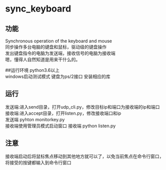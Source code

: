 # sync_keyboard
## 功能
Synchronous operation of the keyboard and mouse  
同步操作多台电脑的键盘和鼠标，驱动级的键盘操作  
发出键盘指令的电脑为发送端，接收信号的电脑为接收端  
嗯，懂得人自然知道是用来干什么的。

##运行环境
python3.6以上  
windows启动测试模式
键盘为ps/2接口
安装相应的库

## 运行  
发送端:进入send目录，打开udp_cli.py，修改目标ip和端口为接收端的ip和端口  
接收端:进入accept目录，打开listen.py，修改接收端口和ip  
发送端 pyhton monitorkey.py  
接收端使用管理员模式启动窗口
接收端 python listen.py  

## 注意
接收端启动后将鼠标焦点移动到其他地方就可以了，以免当前焦点在命令行窗口，将接受的按键都输入到命令行窗口
